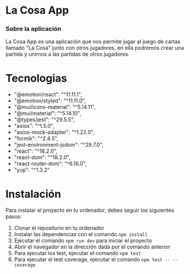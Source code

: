 # La Cosa App

### Sobre la aplicación

La Cosa App es una aplicación que nos permite jugar al juego de cartas llamado "La Cosa" junto con otros jugadores, en ella podremos crear una partida y unirnos a las partidas de otros jugadores.

# Tecnologias

- "@emotion/react": "^11.11.1",
- "@emotion/styled": "^11.11.0",
- "@mui/icons-material": "^5.14.11",
- "@mui/material": "^5.14.10",
- "@types/jest": "^29.5.5",
- "axios": "^1.5.0",
- "axios-mock-adapter": "^1.22.0",
- "formik": "^2.4.5",
- "jest-environment-jsdom": "^29.7.0",
- "react": "^18.2.0",
- "react-dom": "^18.2.0",
- "react-router-dom": "^6.16.0",
- "yup": "^1.3.2"

# Instalación

Para instalar el proyecto en tu ordenador, debes seguir los siguientes pasos:

1. Clonar el repositorio en tu ordenador
2. Instalar las dependencias con el comando `npm install`
3. Ejecutar el comando `npm run dev` para iniciar el proyecto
4. Abrir el navegador en la dirección dada por el comando anterior
5. Para ejecutar los test, ejecutar el comando `npm test`
6. Para ejecutar el test coverage, ejecutar el comando `npm test -- --coverage`
